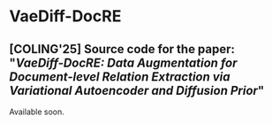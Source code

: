 # VaeDiff-DocRE
[COLING'25] Source code for the paper: "*VaeDiff-DocRE: Data Augmentation for Document-level Relation Extraction via Variational Autoencoder and Diffusion Prior*"
-
Available soon.
